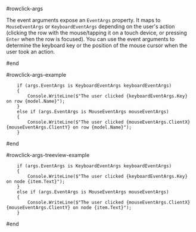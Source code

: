 #rowclick-args

The event arguments expose an `EventArgs` property. It maps to `MouseEventArgs` or `KeyboardEventArgs` depending on the user's action (clicking the row with the mouse/tapping it on a touch device, or pressing `Enter` when the row is focused). You can use the event arguments to determine the keyboard key or the position of the mouse cursor when the user took an action.

#end 

#rowclick-args-example

        if (args.EventArgs is KeyboardEventArgs keyboardEventArgs)
        {
            Console.WriteLine($"The user clicked {keyboardEventArgs.Key} on row {model.Name}");
        }
        else if (args.EventArgs is MouseEventArgs mouseEventArgs)
        {
            Console.WriteLine($"The user clicked {mouseEventArgs.ClientX} {mouseEventArgs.ClientY} on row {model.Name}");
        }

#end

#rowclick-args-treeview-example

        if (args.EventArgs is KeyboardEventArgs keyboardEventArgs)
        {
            Console.WriteLine($"The user clicked {keyboardEventArgs.Key} on node {item.Text}");
        }
        else if (args.EventArgs is MouseEventArgs mouseEventArgs)
        {
            Console.WriteLine($"The user clicked {mouseEventArgs.ClientX} {mouseEventArgs.ClientY} on node {item.Text}");
        }

#end